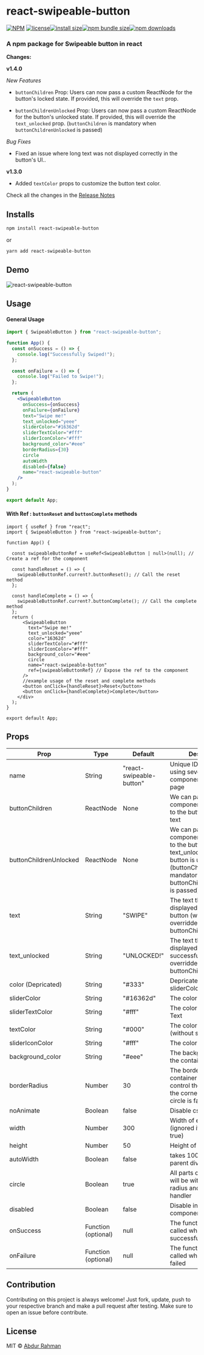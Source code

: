 # react-swipeable-button

[![NPM](https://img.shields.io/npm/v/react-swipeable-button.svg)](https://www.npmjs.com/package/react-swipeable-button)
[![license](https://img.shields.io/github/license/abdurrahman720/react-swipeable-button.svg)](https://www.npmjs.com/package/react-swipeable-button)[![install size](https://packagephobia.com/badge?p=react-swipeable-button)](https://packagephobia.com/result?p=react-swipeable-button)[![npm bundle size](https://img.shields.io/bundlephobia/minzip/react-swipeable-button?style=flat-square)](https://bundlephobia.com/package/react-swipeable-button@latest)[![npm downloads](https://img.shields.io/npm/dt/react-swipeable-button.svg)](https://www.npmjs.com/package/react-swipeable-button)

<!-- [![npm downloads](https://img.shields.io/npm/dm/react-swipeable-button.svg?style=flat-square)](https://npm-stat.com/charts.html?package=react-swipeable-button) -->

### A npm package for Swipeable button in react

**Changes:**

**v1.4.0**

*New Features*

- `buttonChildren` Prop: Users can now pass a custom ReactNode for the button's locked state. If provided, this will override the `text` prop.

- `buttonChildrenUnlocked` Prop: Users can now pass a custom ReactNode for the button's unlocked state. If provided, this will override the `text_unlocked` prop. (`buttonChildren` is mandatory when `buttonChildrenUnlocked` is passed)

*Bug Fixes*

- Fixed an issue where long text was not displayed correctly in the button's UI..

**v1.3.0**

- Added `textColor` props to customize the button text color.


Check all the changes in the [Release Notes](https://github.com/abdurrahman720/react-swipeable-button/releases)

## Installs

```bash
npm install react-swipeable-button
```

or

```bash
yarn add react-swipeable-button
```

## Demo

![react-swipeable-button](https://github.com/abdurrahman720/react-swipeable-button/blob/main/react-swipeable-button-v1.0.7.gif?raw=true)

## Usage

#### General Usage

```jsx
import { SwipeableButton } from "react-swipeable-button";

function App() {
  const onSuccess = () => {
    console.log("Successfully Swiped!");
  };

  const onFailure = () => {
    console.log("Failed to Swipe!");
  };

  return (
    <SwipeableButton
      onSuccess={onSuccess}
      onFailure={onFailure}
      text="Swipe me!"
      text_unlocked="yeee"
      sliderColor="#16362d"
      sliderTextColor="#fff"
      sliderIconColor="#fff"
      background_color="#eee"
      borderRadius={30}
      circle
      autoWidth
      disabled={false}
      name="react-swipeable-button"
    />
  );
}

export default App;
```

#### With Ref : `buttonReset` and `buttonComplete` methods

```tsx
import { useRef } from "react";
import { SwipeableButton } from "react-swipeable-button";

function App() {

  const swipeableButtonRef = useRef<SwipeableButton | null>(null); // Create a ref for the component

  const handleReset = () => {
    swipeableButtonRef.current?.buttonReset(); // Call the reset method
  };

  const handleComplete = () => {
    swipeableButtonRef.current?.buttonComplete(); // Call the complete method
  };
  return (
      <SwipeableButton
        text="Swipe me!"
        text_unlocked="yeee"
        color="16362d"
        sliderTextColor="#fff"
        sliderIconColor="#fff"
        background_color="#eee"
        circle
        name="react-swipeable-button"
        ref={swipeableButtonRef} // Expose the ref to the component
      />
      //example usage of the reset and complete methods
      <button onClick={handleReset}>Reset</button>
      <button onClick={handleComplete}>Complete</button>
    </div>
  );
}

export default App;
```

## Props

| Prop               | Type                | Default                  | Description                                                                                                   |
| ------------------ | ------------------- | ------------------------ | ------------------------------------------------------------------------------------------------------------- |
| name               | String              | "react-swipeable-button" | Unique ID, in case of using several components on one page 
| buttonChildren               | ReactNode              | None                  | We can pass any react component as children to the button instead of text
| buttonChildrenUnlocked               | ReactNode              | None                  | We can pass any react component as children to the button instead of text_unlocked when the button is unlocked (buttonChildren is mandatory when buttonChildrenUnlocked is passed)
| text               | String              | "SWIPE"                  | The text that will be displayed on the swipe button  (will be overridden by buttonChildren)
| text_unlocked      | String              | "UNLOCKED!"              | The text that will displayed if swiping is successful (will be overridden by buttonChildrenUnlocked)
| color (Depricated) | String              | "#333"                   | Depricated, use sliderColor instead                                                                           |
| sliderColor        | String              | "#16362d"                | The color of the slider                                                                                       |
| sliderTextColor    | String              | "#fff"                   | The color of the Slider Text                                                                                  |
| textColor          | String              | "#000"                   | The color of the Text (without slider)                                                                        |
| sliderIconColor    | String              | "#fff"                   | The color of the icon                                                                                         |
| background_color   | String              | "#eee"                   | The background color of the container                                                                         |
| borderRadius       | Number              | 30                       | The border radius of the container lets you control the roundness of the corners (ignored if circle is false) |
| noAnimate          | Boolean             | false                    | Disable css transition                                                                                        |
| width              | Number              | 300                      | Width of element (ignored if autoWidth is true)                                                               |
| height             | Number              | 50                       | Height of element                                                                                             |
| autoWidth          | Boolean             | false                    | takes 100% width of parent div                                                                                |
| circle             | Boolean             | true                     | All parts of component will be with border-radius and rounded handler                                         |
| disabled           | Boolean             | false                    | Disable interaction with component                                                                            |
| onSuccess          | Function (optional) | null                     | The function that will be called when a swipe is successful                                                   |
| onFailure          | Function (optional) | null                     | The function that will be called when a swipe is failed                                                       |

## Contribution

Contributing on this project is always welcome! Just fork, update, push to your respective branch and make a pull request after testing. Make sure to open an issue before contribute.

## License

MIT © [Abdur Rahman](https://github.com/abdurrahman720)
